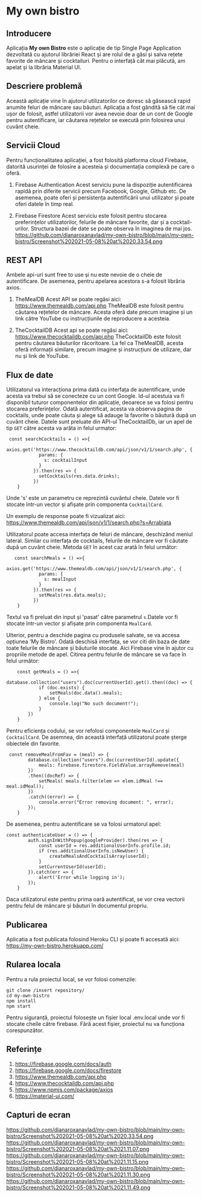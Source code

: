# My own bistro

## Introducere
Aplicația **My own Bistro** este o aplicație de tip Single Page Application dezvoltată cu ajutorul librăriei React și are rolul de a găsi și salva rețete favorite de mâncare și cocktailuri. Pentru o interfață cât mai plăcută, am apelat și la librăria Material UI.

## Descriere problemă
Această aplicație vine în ajutorul utilizatorilor ce doresc să găsească rapid anumite feluri de mâncare sau băuturi. Aplicația a fost gândită să fie cât mai ușor de folosit, astfel utilizatorii vor avea nevoie doar de un cont de Google pentru autentificare, iar căutarea rețetelor se execută prin folosirea unui cuvânt cheie. 

## Servicii Cloud
Pentru funcționalitatea aplicației, a fost folosită platforma cloud Firebase, datorită usurinței de folosire a acesteia și documentația complexă pe care o oferă.

1. Firebase Authentication
Acest serviciu pune la dispoziție autentificarea rapidă prin diferite servicii precum Facebook, Google, Github etc. De asemenea, poate oferi și persistența autentificării unui utilizator și poate oferi datele în timp real.

2. Firebase Firestore 
Acest serviciu este folosit pentru stocarea preferințelor utilizatorilor, felurile de mâncare favorite, dar și a cocktail-urilor. Structura bazei de date se poate observa în imaginea de mai jos.
https://github.com/dianaroxanavlad/my-own-bistro/blob/main/my-own-bistro/Screenshot%202021-05-08%20at%2020.33.54.png

## REST API

Ambele api-uri sunt free to use și nu este nevoie de o cheie de autentificare. De asemenea, pentru apelarea acestora s-a folosit librăria axios. 

1. TheMealDB
Acest API se poate regăsi aici: https://www.themealdb.com/api.php
TheMealDB este folosit pentru căutarea rețetelor de mâncare. Acesta oferă date precum imagine și un link către YouTube cu instrucțiunile de reproducere a acesteia.

2. TheCocktailDB
Acest api se poate regăsi aici: https://www.thecocktaildb.com/api.php
TheCocktailDb este folosit pentru căutarea băuturilor răcoritoare. La fel ca TheMealDB, acesta oferă informații similare, precum imagine și instrucțiuni de utilizare, dar nu și link de YouTube.

## Flux de date
Utilizatorul va interacționa prima dată cu interfața de autentificare, unde acesta va trebui să se conecteze cu un cont Google. Id-ul acestuia va fi disponibil tuturor componentelor din aplicație, deoarece se va folosi pentru stocarea preferințelor. Odată autentificat, acesta va observa pagina de cocktails, unde poate căuta și alege să adauge la favorite o băutură după un cuvânt cheie. 
Datele sunt preluate din API-ul TheCocktailDb, iar un apel de tip `GET` către acesta va arăta in felul urmator: 
```
 const searchCocktails = () =>{
        axios.get('https://www.thecocktaildb.com/api/json/v1/1/search.php', {
            params: {
              s: cocktailInput
            } 
          }).then(res => {
            setCocktails(res.data.drinks);
          })
    }
```
Unde 's' este un parametru ce reprezintă cuvântul cheie. Datele vor fi stocate într-un vector și afișate prin componenta `CocktailCard`.

Un exemplu de response poate fi vizualizat aici: https://www.themealdb.com/api/json/v1/1/search.php?s=Arrabiata

Utilizatorul poate accesa interfața de feluri de mâncare, deschizând meniul lateral. Similar cu interfața de cocktails, felurile de mâncare vor fi căutate după un cuvânt cheie. Metoda `GET` în acest caz arată în felul următor: 
```
   const searchMeals = () =>{
        axios.get('https://www.themealdb.com/api/json/v1/1/search.php', {
            params: {
              s: mealInput
            } 
          }).then(res => {
            setMeals(res.data.meals);
          })
    }
```
Textul va fi preluat din input și 'pasat' către parametrul `s`.Datele vor fi stocate într-un vector și afișate prin componenta `MealCard`.

Ulterior, pentru a deschide pagina cu produsele salvate, se va accesa opțiunea 'My Bistro'. Odată deschisă interfața, se vor citi din baza de date toate felurile de mâncare și băuturile stocate. Aici Firebase vine în ajutor cu propriile metode de apel. Citirea pentru felurile de mâncare se va face în felul următor: 
```
    const getMeals = () =>{
        database.collection("users").doc(currentUserId).get().then((doc) => {
            if (doc.exists) {
                setMeals(doc.data().meals);
            } else {
                console.log("No such document!");
            }
        })
    }
```
Pentru eficiența codului, se vor refolosi componentele `MealCard` și `CocktailCard`. De asemnea, din această interfață utilizatorul poate șterge obiectele din favorite. 
```
 const removeMealFromFav = (meal) => {
        database.collection("users").doc(currentUserId).update({
            meals: firebase.firestore.FieldValue.arrayRemove(meal)
        })
        .then((docRef) => {  
            setMeals( meals.filter(elem => elem.idMeal !== meal.idMeal));
        })
        .catch((error) => {
            console.error("Error removing document: ", error);
        });
    }
```
De asemenea, pentru autentificare se va folosi urmatorul apel:
```
const authenticateUser = () => {
        auth.signInWithPopup(googleProvider).then(res => {
            const userId = res.additionalUserInfo.profile.id;
            if (res.additionalUserInfo.isNewUser) {
                createMealsAndCocktailsArray(userId);
            }
            setCurrentUserId(userId);
        }).catch(err => {
            alert('Error while logging in');
        });
    }
```
Daca utilizatorul este pentru prima oară autentificat, se vor crea vectorii pentru felul de mâncare și băuturi în documentul propriu.

## Publicarea
Aplicatia a fost publicata folosind Heroku CLI și poate fi accesată aici: https://my-own-bistro.herokuapp.com/

## Rularea locala
Pentru a rula proiectul local, se vor folosi comenzile:
```
git clone /insert repository/
cd my-own-bistro
npm install
npm start
```
Pentru siguranță, proiectul folosește un fișier local .env.local unde vor fi stocate cheile către firebase. Fără acest fișier, proiectul nu va funcționa corespunzător.

## Referințe
1. https://firebase.google.com/docs/auth
2. https://firebase.google.com/docs/firestore
3. https://www.themealdb.com/api.php
4. https://www.thecocktaildb.com/api.php
5. https://www.npmjs.com/package/axios
6. https://material-ui.com/

## Capturi de ecran
https://github.com/dianaroxanavlad/my-own-bistro/blob/main/my-own-bistro/Screenshot%202021-05-08%20at%2020.33.54.png
https://github.com/dianaroxanavlad/my-own-bistro/blob/main/my-own-bistro/Screenshot%202021-05-08%20at%2021.11.07.png
https://github.com/dianaroxanavlad/my-own-bistro/blob/main/my-own-bistro/Screenshot%202021-05-08%20at%2021.11.15.png
https://github.com/dianaroxanavlad/my-own-bistro/blob/main/my-own-bistro/Screenshot%202021-05-08%20at%2021.11.30.png
https://github.com/dianaroxanavlad/my-own-bistro/blob/main/my-own-bistro/Screenshot%202021-05-08%20at%2021.11.49.png
